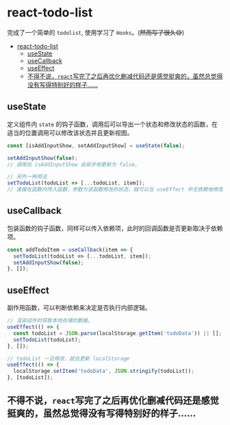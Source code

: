 # react-todo-list

完成了一个简单的 `todolist`, 使用学习了 `Hooks`。(~~然而写了很久😅~~)

- [react-todo-list](#react-todo-list)
  - [useState](#usestate)
  - [useCallback](#usecallback)
  - [useEffect](#useeffect)
  - [不得不说，`react`写完了之后再优化删减代码还是感觉挺爽的，虽然总觉得没有写得特别好的样子……](#不得不说react写完了之后再优化删减代码还是感觉挺爽的虽然总觉得没有写得特别好的样子)

## useState

定义组件内 `state` 的钩子函数，调用后可以导出一个状态和修改状态的函数，在适当的位置调用可以修改该状态并且更新视图。

```js
const [isAddInputShow, setAddInputShow] = useState(false);

setAddInputShow(false);
// 调用后 isAddInputShow 会异步地更新为 false。

// 另外一种用法
setTodoList(todoList => [...todoList, item]);
// 直接在函数内传入函数，参数为该函数修改的状态，就可以在 useEffect 中无依赖地修改。
```

## useCallback

包装函数的钩子函数，同样可以传入依赖项，此时的回调函数是否更新取决于依赖项。

```js
const addTodoItem = useCallback(item => {
  setTodoList(todoList => [...todoList, item]);
  setAddInputShow(false);
}, []);
```

## useEffect

副作用函数，可以判断依赖来决定是否执行内部逻辑。

```js
// 渲染组件时获取本地存储的数据。
useEffect(() => {
  const todoList = JSON.parse(localStorage.getItem('todoData')) || [];
  setTodoList(todoList);
}, []);

// todoList 一旦修改，就会更新 localStorage
useEffect(() => {
  localStorage.setItem('todoData', JSON.stringify(todoList));
}, [todoList]);
```

## 不得不说，`react`写完了之后再优化删减代码还是感觉挺爽的，虽然总觉得没有写得特别好的样子……
